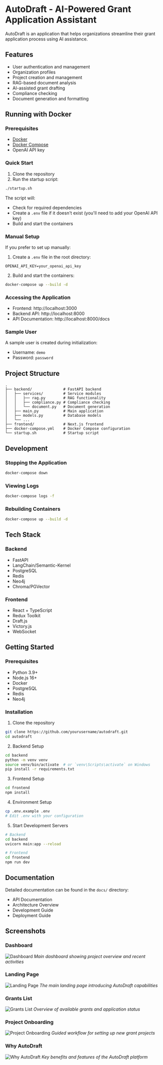 # AutoDraft - AI-Powered Grant Application Assistant

AutoDraft is an application that helps organizations streamline their grant application process using AI assistance.

## Features

- User authentication and management
- Organization profiles
- Project creation and management
- RAG-based document analysis
- AI-assisted grant drafting
- Compliance checking
- Document generation and formatting

## Running with Docker

### Prerequisites

- [Docker](https://docs.docker.com/get-docker/)
- [Docker Compose](https://docs.docker.com/compose/install/)
- OpenAI API key

### Quick Start

1. Clone the repository
2. Run the startup script:

```bash
./startup.sh
```

The script will:
- Check for required dependencies
- Create a `.env` file if it doesn't exist (you'll need to add your OpenAI API key)
- Build and start the containers

### Manual Setup

If you prefer to set up manually:

1. Create a `.env` file in the root directory:
```
OPENAI_API_KEY=your_openai_api_key
```

2. Build and start the containers:
```bash
docker-compose up --build -d
```

### Accessing the Application

- Frontend: http://localhost:3000
- Backend API: http://localhost:8000
- API Documentation: http://localhost:8000/docs

### Sample User

A sample user is created during initialization:
- Username: `demo`
- Password: `password`

## Project Structure

```
.
├── backend/              # FastAPI backend
│   ├── services/         # Service modules
│   │   ├── rag.py        # RAG functionality
│   │   ├── compliance.py # Compliance checking
│   │   └── document.py   # Document generation
│   ├── main.py           # Main application
│   ├── models.py         # Database models
│   └── ...
├── frontend/             # Next.js frontend
├── docker-compose.yml    # Docker Compose configuration
└── startup.sh            # Startup script
```

## Development

### Stopping the Application

```bash
docker-compose down
```

### Viewing Logs

```bash
docker-compose logs -f
```

### Rebuilding Containers

```bash
docker-compose up --build -d
```

## Tech Stack

### Backend
- FastAPI
- LangChain/Semantic-Kernel
- PostgreSQL
- Redis
- Neo4j
- Chroma/PGVector

### Frontend
- React + TypeScript
- Redux Toolkit
- Draft.js
- Victory.js
- WebSocket

## Getting Started

### Prerequisites
- Python 3.9+
- Node.js 16+
- Docker
- PostgreSQL
- Redis
- Neo4j

### Installation

1. Clone the repository
```bash
git clone https://github.com/yourusername/autodraft.git
cd autodraft
```

2. Backend Setup
```bash
cd backend
python -m venv venv
source venv/bin/activate  # or `venv\Scripts\activate` on Windows
pip install -r requirements.txt
```

3. Frontend Setup
```bash
cd frontend
npm install
```

4. Environment Setup
```bash
cp .env.example .env
# Edit .env with your configuration
```

5. Start Development Servers
```bash
# Backend
cd backend
uvicorn main:app --reload

# Frontend
cd frontend
npm run dev
```

## Documentation

Detailed documentation can be found in the `docs/` directory:
- API Documentation
- Architecture Overview
- Development Guide
- Deployment Guide


## Screenshots

### Dashboard
![Dashboard](images/project_dashboard.png)
*Main dashboard showing project overview and recent activities*

### Landing Page
![Landing Page](images/landing_page.png)
*The main landing page introducing AutoDraft capabilities*

### Grants List
![Grants List](images/grants_list.png)
*Overview of available grants and application status*

### Project Onboarding
![Project Onboarding](images/project_onboard.png)
*Guided workflow for setting up new grant projects*

### Why AutoDraft
![Why AutoDraft](images/why_us.png)
*Key benefits and features of the AutoDraft platform*


